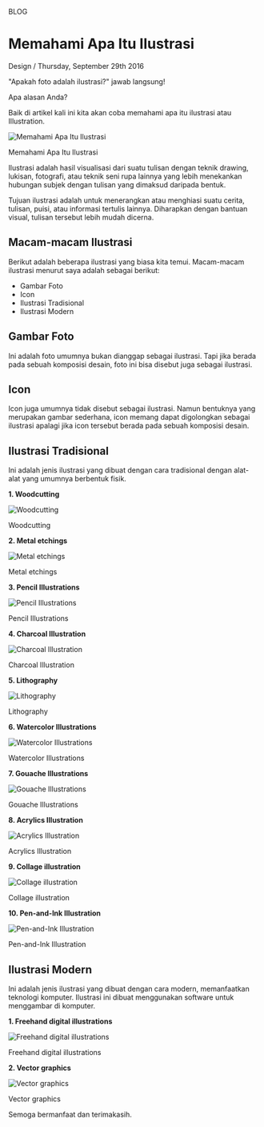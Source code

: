 <p class="type">BLOG</p>

# Memahami Apa Itu Ilustrasi

<p class="meta">Design  /  Thursday, September 29th 2016</p>

"Apakah foto adalah ilustrasi?" jawab langsung!

Apa alasan Anda?

Baik di artikel kali ini kita akan coba memahami apa itu ilustrasi atau Illustration.

![Memahami Apa Itu Ilustrasi](https://farooq-agent.web.app/assets/images/blog/small/AtbwjD0Q_post_image.jpg)

<p class="caption">Memahami Apa Itu Ilustrasi</p>

Ilustrasi adalah hasil visualisasi dari suatu tulisan dengan teknik drawing, lukisan, fotografi, atau teknik seni rupa lainnya yang lebih menekankan hubungan subjek dengan tulisan yang dimaksud daripada bentuk.

Tujuan ilustrasi adalah untuk menerangkan atau menghiasi suatu cerita, tulisan, puisi, atau informasi tertulis lainnya. Diharapkan dengan bantuan visual, tulisan tersebut lebih mudah dicerna.

## Macam-macam Ilustrasi

Berikut adalah beberapa ilustrasi yang biasa kita temui. Macam-macam ilustrasi menurut saya adalah sebagai berikut:

* Gambar Foto
* Icon
* Ilustrasi Tradisional
* Ilustrasi Modern

## Gambar Foto

Ini adalah foto umumnya bukan dianggap sebagai ilustrasi. Tapi jika berada pada sebuah komposisi desain, foto ini bisa disebut juga sebagai ilustrasi.

## Icon

Icon juga umumnya tidak disebut sebagai ilustrasi. Namun bentuknya yang merupakan gambar sederhana, icon memang dapat digolongkan sebagai ilustrasi apalagi jika icon tersebut berada pada sebuah komposisi desain.

## Ilustrasi Tradisional

Ini adalah jenis ilustrasi yang dibuat dengan cara tradisional dengan alat-alat yang umumnya berbentuk fisik.

**1. Woodcutting**

![Woodcutting](../assets/images/blog/details/9-memahami-apa-itu-ilustrasi/woodcutting.jpg)

<p class="caption">Woodcutting</p>

**2. Metal etchings**

![Metal etchings](../assets/images/blog/details/9-memahami-apa-itu-ilustrasi/metal-etching.jpg)

<p class="caption">Metal etchings</p>

**3. Pencil Illustrations**

![Pencil Illustrations](../assets/images/blog/details/9-memahami-apa-itu-ilustrasi/pencil-illustration.jpg)

<p class="caption">Pencil Illustrations</p>

**4. Charcoal Illustration**

![Charcoal Illustration](../assets/images/blog/details/9-memahami-apa-itu-ilustrasi/charcoal-illustration.jpg)

<p class="caption">Charcoal Illustration</p>

**5. Lithography**

![Lithography](../assets/images/blog/details/9-memahami-apa-itu-ilustrasi/lithography.jpg)

<p class="caption">Lithography</p>

**6. Watercolor Illustrations**

![Watercolor Illustrations](../assets/images/blog/details/9-memahami-apa-itu-ilustrasi/watercolor-illustration.jpg)

<p class="caption">Watercolor Illustrations</p>

**7. Gouache Illustrations**

![Gouache Illustrations](../assets/images/blog/details/9-memahami-apa-itu-ilustrasi/gouache-illustration.jpg)

<p class="caption">Gouache Illustrations</p>

**8. Acrylics Illustration**

![Acrylics Illustration](../assets/images/blog/details/9-memahami-apa-itu-ilustrasi/acrylics-illustration.jpg)

<p class="caption">Acrylics Illustration</p>

**9. Collage illustration**

![Collage illustration](../assets/images/blog/details/9-memahami-apa-itu-ilustrasi/collage-illustration.jpg)

<p class="caption">Collage illustration</p>

**10. Pen-and-Ink Illustration**

![Pen-and-Ink Illustration](../assets/images/blog/details/9-memahami-apa-itu-ilustrasi/pen-and-ink-illustration.jpg)

<p class="caption">Pen-and-Ink Illustration</p>

## Ilustrasi Modern

Ini adalah jenis ilustrasi yang dibuat dengan cara modern, memanfaatkan teknologi komputer. Ilustrasi ini dibuat menggunakan software untuk menggambar di komputer.

**1. Freehand digital illustrations**

![Freehand digital illustrations](../assets/images/blog/details/9-memahami-apa-itu-ilustrasi/freehand-digital-illustration.jpg)

<p class="caption">Freehand digital illustrations</p>

**2. Vector graphics**

![Vector graphics](../assets/images/blog/details/9-memahami-apa-itu-ilustrasi/vector-graphic.jpg)

<p class="caption">Vector graphics</p>

Semoga bermanfaat dan terimakasih.
